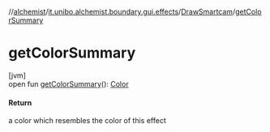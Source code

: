 //[alchemist](../../../index.md)/[it.unibo.alchemist.boundary.gui.effects](../index.md)/[DrawSmartcam](index.md)/[getColorSummary](get-color-summary.md)

# getColorSummary

[jvm]\
open fun [getColorSummary](get-color-summary.md)(): [Color](https://docs.oracle.com/javase/8/docs/api/java/awt/Color.html)

#### Return

a color which resembles the color of this effect
